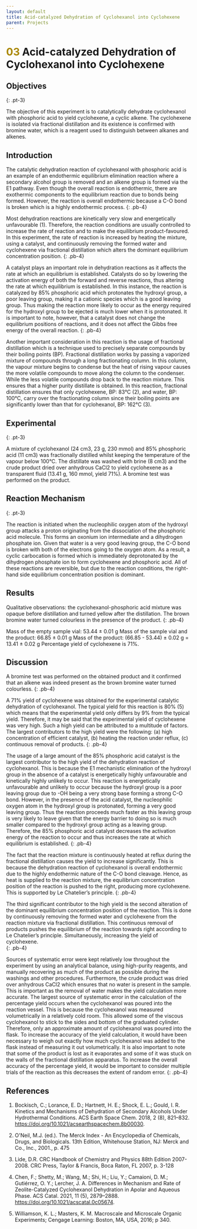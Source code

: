 ```yaml
---
layout: default
title: Acid-catalyzed Dehydration of Cyclohexanol into Cyclohexene
parent: Projects
---
```



# <span style="color:#a98700">03</span> Acid-catalyzed Dehydration of Cyclohexanol into Cyclohexene

## Objectives
{: .pt-3}

The objective of this experiment is to catalytically dehydrate cyclohexanol with phosphoric acid to yield cyclohexene, a cyclic alkene. The cyclohexene is isolated via fractional distillation and its existence is confirmed with bromine water, which is a reagent used to distinguish between alkanes and alkenes.

## Introduction

The catalytic dehydration reaction of cyclohexanol with phosphoric acid is an example of an endothermic equilibrium elimination reaction where a secondary alcohol group is removed and an alkene group is formed via the E1 pathway. Even though the overall reaction is endothermic, there are exothermic components to the equilibrium reaction due to bonds being formed. However, the reaction is overall endothermic because a C-O bond is broken which is a highly endothermic process. 
{: .pb-4}

Most dehydration reactions are kinetically very slow and energetically unfavourable (1). Therefore, the reaction conditions are usually controlled to increase the rate of reaction and to make the equilibrium product-favoured. In this experiment, the rate of reaction is increased by heating the mixture, using a catalyst, and continuously removing the formed water and cyclohexene via fractional distillation which alters the dominant equilibrium concentration position.
{: .pb-4}


A catalyst plays an important role in dehydration reactions as it affects the rate at which an equilibrium is established. Catalysts do so by lowering the activation energy of both the forward and reverse reactions, thus altering the rate at which equilibrium is established. In this instance, the reaction is catalyzed by 85% phosphoric acid which protonates the hydroxyl group, a poor leaving group, making it a cationic species which is a good leaving group. Thus making the reaction more likely to occur as the energy required for the hydroxyl group to be ejected is much lower when it is protonated. It is important to note, however, that a catalyst does not change the equilibrium positions of reactions, and it does not affect the Gibbs free energy of the overall reaction. 
{: .pb-4}

Another important consideration in this reaction is the usage of fractional distillation which is a technique used to precisely separate compounds by their boiling points (BP). Fractional distillation works by passing a vaporized mixture of compounds through a long fractionating column. In this column, the vapour mixture begins to condense but the heat of rising vapour causes the more volatile compounds to move along the column to the condenser. While the less volatile compounds drop back to the reaction mixture. This ensures that a higher purity distillate is obtained. In this reaction, fractional distillation ensures that only cyclohexene, BP: 83°C (2), and water, BP: 100°C, carry over the fractionating column since their boiling points are significantly lower than that for cyclohexanol, BP: 162°C (3).


## Experimental
{: .pt-3}

A mixture of cyclohexanol (24 cm3, 23 g, 230 mmol) and 85% phosphoric acid (11 cm3) was fractionally distilled whilst keeping the temperature of the vapour below 100°C. The distillate was washed with brine (8 cm3) and the crude product dried over anhydrous CaCl2 to yield cyclohexene as a transparent fluid (13.41 g, 160 mmol, yield 71%). A bromine test was performed on the product.


## Reaction Mechanism
{: .pt-3}

The reaction is initiated when the nucleophilic oxygen atom of the hydroxyl group attacks a proton originating from the dissociation of the phosphoric acid molecule. This forms an oxonium ion intermediate and a dihydrogen phosphate ion. Given that water is a very good leaving group, the C-O bond is broken with both of the electrons going to the oxygen atom. As a result, a cyclic carbocation is formed which is immediately deprotonated by the dihydrogen phosphate ion to form cyclohexene and phosphoric acid. All of these reactions are reversible, but due to the reaction conditions, the right-hand side equilibrium concentration position is dominant.


## Results


Qualitative observations: the cyclohexanol-phosphoric acid mixture was opaque before distillation and turned yellow after the distillation. The brown bromine water turned colourless in the presence of the product.
{: .pb-4}

Mass of the empty sample vial: 53.44 ± 0.01 g
Mass of the sample vial and the product: 66.85 ± 0.01 g
Mass of the product: (66.85 - 53.44) ± 0.02 g = 13.41 ± 0.02 g
Percentage yield of cyclohexene is 71%.


## Discussion
 


A bromine test was performed on the obtained product and it confirmed that an alkene was indeed present as the brown bromine water turned colourless. 
{: .pb-4}
 
A 71% yield of cyclohexene was obtained for the experimental catalytic dehydration of cyclohexanol. The typical yield for this reaction is 80% (5) which means that the experimental yield only differs by 9% from the typical yield. Therefore, it may be said that the experimental yield of cyclohexene was very high. Such a high yield can be attributed to a multitude of factors. The largest contributors to the high yield were the following: (a) high concentration of efficient catalyst, (b) heating the reaction under reflux, (c) continuous removal of products.
{: .pb-4}

The usage of a large amount of the 85% phosphoric acid catalyst is the largest contributor to the high yield of the dehydration reaction of cyclohexanol. This is because the E1 mechanistic elimination of the hydroxyl group in the absence of a catalyst is energetically highly unfavourable and kinetically highly unlikely to occur. This reaction is energetically unfavourable and unlikely to occur because the hydroxyl group is a poor leaving group due to -OH being a very strong base forming a strong C-O bond. However, in the presence of the acid catalyst, the nucleophilic oxygen atom in the hydroxyl group is protonated, forming a very good leaving group. Thus the reaction proceeds much faster as this leaving group is very likely to leave given that the energy barrier to doing so is much smaller compared to the hydroxyl group acting as a leaving group. Therefore, the 85% phosphoric acid catalyst decreases the activation energy of the reaction to occur and thus increases the rate at which equilibrium is established.
{: .pb-4}

The fact that the reaction mixture is continuously heated at reflux during the fractional distillation causes the yield to increase significantly. This is because the dehydration reaction of cyclohexanol is overall endothermic due to the highly endothermic nature of the C-O bond cleavage. Hence, as heat is supplied to the reaction mixture, the equilibrium concentration position of the reaction is pushed to the right, producing more cyclohexene. This is supported by Le Chatelier’s principle.
{: .pb-4}

The third significant contributor to the high yield is the second alteration of the dominant equilibrium concentration position of the reaction. This is done by continuously removing the formed water and cyclohexene from the reaction mixture via fractional distillation. This continuous removal of products pushes the equilibrium of the reaction towards right according to Le Chatelier’s principle. Simultaneously, increasing the yield of cyclohexene.  
{: .pb-4}

Sources of systematic error were kept relatively low throughout the experiment by using an analytical balance, using high-purity reagents, and manually recovering as much of the product as possible during the washings and other procedures. Furthermore, the crude product was dried over anhydrous CaCl2 which ensures that no water is present in the sample. This is important as the removal of water makes the yield calculation more accurate. The largest source of systematic error in the calculation of the percentage yield occurs when the cyclohexanol was poured into the reaction vessel. This is because the cyclohexanol was measured volumetrically in a relatively cold room. This allowed some of the viscous cyclohexanol to stick to the sides and bottom of the graduated cylinder. Therefore, only an approximate amount of cyclohexanol was poured into the flask. To increase the accuracy of the yield calculation, it would have been necessary to weigh out exactly how much cyclohexanol was added to the flask instead of measuring it out volumetrically. It is also important to note that some of the product is lost as it evaporates and some of it was stuck on the walls of the fractional distillation apparatus. To increase the overall accuracy of the percentage yield, it would be important to consider multiple trials of the reaction as this decreases the extent of random error.
{: .pb-4}

## References

1. Bockisch, C.; Lorance, E. D.; Hartnett, H. E.; Shock, E. L.; Gould, I. R. Kinetics and  Mechanisms of Dehydration of Secondary Alcohols Under Hydrothermal Conditions. ACS Earth Space Chem. 2018, 2 (8), 821–832. https://doi.org/10.1021/acsearthspacechem.8b00030.


1. O'Neil, M.J. (ed.). The Merck Index - An Encyclopedia of Chemicals, Drugs, and Biologicals. 13th Edition, Whitehouse Station, NJ: Merck and Co., Inc., 2001., p. 475

1. Lide, D.R. CRC Handbook of Chemistry and Physics 88th Edition 2007-2008. CRC Press, Taylor & Francis, Boca Raton, FL 2007, p. 3-128

1. Chen, F.; Shetty, M.; Wang, M.; Shi, H.; Liu, Y.; Camaioni, D. M.; Gutiérrez, O. Y.; Lercher, J. A. Differences in Mechanism and Rate of Zeolite-Catalyzed Cyclohexanol Dehydration in Apolar and Aqueous Phase. ACS Catal. 2021, 11 (5), 2879–2888. https://doi.org/10.1021/acscatal.0c05674.

1. Williamson, K. L.; Masters, K. M. Macroscale and Microscale Organic Experiments; Cengage Learning: Boston, MA, USA, 2016; p 340.
